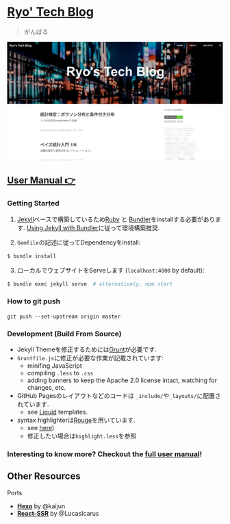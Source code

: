 [Ryo' Tech Blog](https://ryonakagami.github.io)
================================

> がんばる

![](img/ryos-tech-blog-example.png)


[User Manual 👉](_doc/Manual.md)
--------------------------------------------------

### Getting Started

1. [Jekyll](https://jekyllrb.com/)ベースで構築しているため[Ruby](https://www.ruby-lang.org/en/) と [Bundler](https://bundler.io/)をinstallする必要があります. [Using Jekyll with Bundler](https://jekyllrb.com/tutorials/using-jekyll-with-bundler/)に従って環境構築推奨.

2. `Gemfile`の記述に従ってDependencyをinstall:

```sh
$ bundle install 
```

3. ローカルでウェブサイトをServeします (`localhost:4000` by default):

```sh
$ bundle exec jekyll serve  # alternatively, npm start
```

### How to git push

```
git push --set-upstream origin master
```

### Development (Build From Source)

- Jekyll Themeを修正するためには[Grunt](https://gruntjs.com/)が必要です.
- `Gruntfile.js`に修正が必要な作業が記載されています:
    - minifing JavaScript
    - compiling `.less` to `.css`
    - adding banners to keep the Apache 2.0 license intact, watching for changes, etc. 
- GitHub Pagesのレイアウトなどのコードは `_include/`や`_layouts/`に配置されています.
    - see [Liquid](https://github.com/Shopify/liquid/wiki) templates.
- syntax highlighterは[Rouge](http://rouge.jneen.net/)を用いています.
    - see [here](http://jwarby.github.io/jekyll-pygments-themes/languages/javascript.html))
    - 修正したい場合は`highlight.less`を参照


### Interesting to know more? Checkout the [full user manual](_doc/Manual.md)!


Other Resources
---------------

Ports
- [**Hexo**](https://github.com/Kaijun/hexo-theme-huxblog) by @kaijun
- [**React-SSR**](https://github.com/LucasIcarus/huxpro.github.io/tree/ssr) by @LucasIcarus
